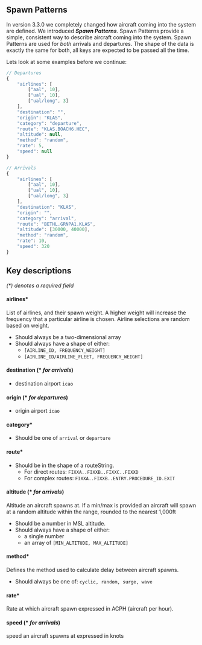 ## Spawn Patterns
In version 3.3.0 we completely changed how aircraft coming into the system are defined.  We introduced **_Spawn Patterns_**.  Spawn Patterns provide a simple, consistent way to describe aircraft coming into the system.  Spawn Patterns are used for _both_ arrivals and departures.  The shape of the data is exactly the same for both, all keys are expected to be passed all the time.  

Lets look at some examples before we continue:
```javascript
// Departures
{
    "airlines": [
        ["aal", 10],
        ["ual", 10],
        ["ual/long", 3]
    ],
    "destination": "",
    "origin": "KLAS",
    "category": "departure",
    "route": "KLAS.BOACH6.HEC",
    "altitude": null,
    "method": "random",
    "rate": 5,
    "speed": null
}

// Arrivals
{
    "airlines": [
        ["aal", 10],
        ["ual", 10],
        ["ual/long", 3]
    ],
    "destination": "KLAS",
    "origin": "",
    "category": "arrival",
    "route": "BETHL.GRNPA1.KLAS",
    "altitude": [30000, 40000],
    "method": "random",
    "rate": 10,
    "speed": 320
}
```
## Key descriptions
_(*) denotes a required field_

#### airlines*
List of airlines, and their spawn weight. A higher weight will increase the frequency that a particular airline is chosen. Airline selections are random based on weight.
* Should always be a two-dimensional array
* Should always have a shape of either:
  - `[AIRLINE_ID, FREQUENCY_WEIGHT]`
  - `[AIRLINE_ID/AIRLINE_FLEET, FREQUENCY_WEIGHT]`

#### destination (* _for arrivals_)
* destination airport `icao`

#### origin (* _for departures_)
* origin airport `icao`

#### category*
* Should be one of `arrival` or `departure`

#### route*
* Should be in the shape of a routeString.
  - For direct routes: `FIXXA..FIXXB..FIXXC..FIXXD`
  - For complex routes: `FIXXA..FIXXB..ENTRY.PROCEDURE_ID.EXIT`

#### altitude (* _for arrivals_)
Altitude an aircraft spawns at. If a min/max is provided an aircraft will spawn at a random altitude within the range, rounded to the nearest 1,000ft

* Should be a number in MSL altitude.
* Should always have a shape of either:
  - a single number
  - an array of `[MIN_ALTITUDE, MAX_ALTITUDE]`

#### method*
Defines the method used to calculate delay between aircraft spawns.

* Should always be one of: `cyclic, random, surge, wave`

#### rate*
Rate at which aircraft spawn expressed in ACPH (aircraft per hour).

#### speed (* _for arrivals_)
speed an aircraft spawns at expressed in knots

